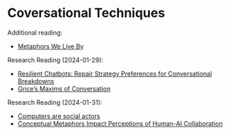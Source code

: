 # Coversational Techniques

Additional reading:

- [Metaphors We Live By](https://www.amazon.com/Metaphors-We-Live-George-Lakoff/dp/0226468011)

Research Reading (2024-01-29):

- [Resilient Chatbots: Repair Strategy Preferences for Conversational Breakdowns](https://dl.acm.org/doi/abs/10.1145/3290605.3300484)
- [Grice’s Maxims of Conversation](https://effectiviology.com/principles-of-effective-communication/)

Research Reading (2024-01-31):

- [Computers are social actors](https://dl.acm.org/doi/10.1145/191666.191703)
- [Conceptual Metaphors Impact Perceptions of Human-AI Collaboration](https://dl.acm.org/doi/abs/10.1145/3415234)
